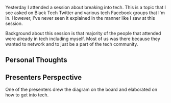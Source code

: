 Yesterday I attended a session about breaking into tech. 
This is a topic that I see asked on Black Tech Twitter and
various tech Facebook groups that I'm in. However,  I've never seen it
explained in the manner like I saw at this session. 

Background about this session is that majority of the people that attended were already in tech including myself. 
Most of us was there because they wanted to network and to just be a part of the tech community. 

## Personal Thoughts



## Presenters Perspective 

One of the presenters drew the diagram on the board and elaborated on how to get into tech. 
